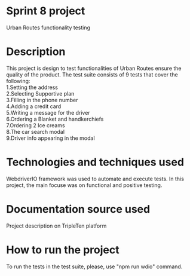 # Sprint 8 project

Urban Routes functionality testing

# Description

This project is design to test functionalities of Urban Routes ensure the quality of the product. The test suite consists of 9 tests that cover the following:  
1.Setting the address  
2.Selecting Supportive plan  
3.Filling in the phone number  
4.Adding a credit card  
5.Writing a message for the driver  
6.Ordering a Blanket and handkerchiefs  
7.Ordering 2 Ice creams  
8.The car search modal  
9.Driver info appearing in the modal  

# Technologies and techniques used

WebdriverIO framework was used to automate and execute tests. In this project, the main focuse was on functional and positive testing.

# Documentation source used

Project description on TripleTen platform

# How to run the project

To run the tests in the test suite, please, use "npm run wdio" command.
